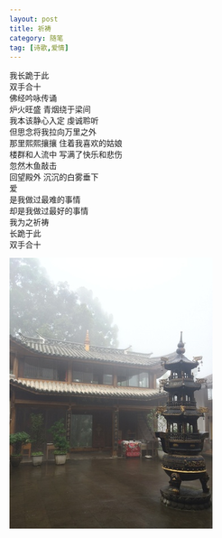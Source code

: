 ```yaml
---
layout: post
title: 祈祷
category: 随笔
tag: [诗歌,爱情]
---
```



我长跪于此   
双手合十   
佛经吟咏传诵   
炉火旺盛 青烟绕于梁间   
我本该静心入定 虔诚聆听   
但思念将我拉向万里之外   
那里熙熙攘攘 住着我喜欢的姑娘   
楼群和人流中 写满了快乐和悲伤   
忽然木鱼敲击   
回望殿外 沉沉的白雾垂下   
爱   
是我做过最难的事情   
却是我做过最好的事情   
我为之祈祷    
长跪于此   
双手合十   

![殿外白雾](/public/postimg/prayer/dianwai.jpg "殿外白雾")    


